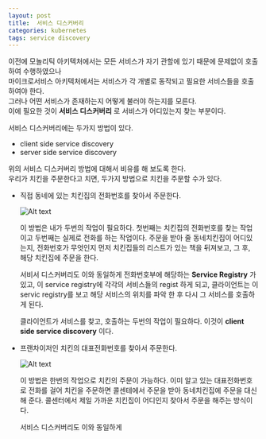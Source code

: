 ```yaml
---
layout: post
title:  서비스 디스커버리
categories: kubernetes
tags: service discovery
---
```


이전에 모놀리틱 아키텍처에서는 모든 서비스가 자기 관할에 있기 때문에 문제없이 호출하여 수행하였으나  
마이크로서비스 아키텍처에서는 서비스가 각 개별로 동작되고 필요한 서비스들을 호출하여야 한다.  
그러나 어떤 서비스가 존재하는지 어떻게 불러야 하는지를 모른다.  
이에 필요한 것이 **서비스 디스커버리** 로 서비스가 어디있는지 찾는 부분이다.

서비스 디스커버리에는 두가지 방법이 있다.
- client side service discovery
- server side service discovery

위의 서비스 디스커버리 방법에 대해서 비유를 해 보도록 한다.  
우리가 치킨을 주문한다고 치면, 두가지 방법으로 치킨을 주문할 수가 있다.

- 직접 동네에 있는 치킨집의 전화번호를 찾아서 주문한다.

    ![Alt text](https://monosnap.com/image/avCjZ4dbHp918EeHWhefkoQ8nZaGne)

    이 방법은 내가 두번의 작업이 필요하다. 첫번째는 치킨집의 전화번호를 찾는 작업이고 두번째는 실제로 전화를 하는 작업이다. 주문을 받아 줄 동네치킨집이 어디있는지, 전화번호가 무엇인지 먼저 치킨집들의 리스트가 있는 책을 뒤져보고, 그 후, 해당 치킨집에 주문을 한다.

    서비서 디스커버리도 이와 동일하게 전화번호부에 해당하는 **Service Registry** 가 있고, 이 service registry에 각각의 서비스들의 regist 하게 되고, 클라이언트는 이 servic registry를 보고 해당 서비스의 위치를 파악 한 후 다시 그 서비스를 호출하게 된다.

    클라이언트가 서비스를 찾고, 호출하는 두번의 작업이 필요하다.
    이것이  **client side service discovery** 이다.

- 프랜차이저인 치킨의 대표전화번호를 찾아서 주문한다.

    ![Alt text](https://monosnap.com/image/HLqafhmdsiaxobWLAr1ynFQw0QSmsS)

    이 방법은 한번의 작업으로 치킨의 주문이 가능하다. 이미 알고 있는 대표전화번호로 전화를 걸어 치킨을 주문하면 콜센테에서 주문을 받아 동네치킨집에 주문을 대신 해 준다. 콜센터에서 제일 가까운 치킨집이 어디인지 찾아서 주문을 해주는 방식이다.

    서비스 디스커버리도 이와 동일하게 
